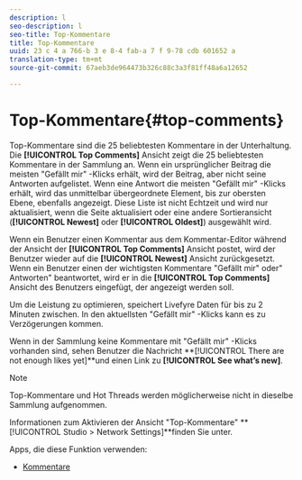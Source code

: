 ```yaml
---
description: l
seo-description: l
seo-title: Top-Kommentare
title: Top-Kommentare
uuid: 23 c 4 a 766-b 3 e 8-4 fab-a 7 f 9-78 cdb 601652 a
translation-type: tm+mt
source-git-commit: 67aeb3de964473b326c88c3a3f81ff48a6a12652

---
```



# Top-Kommentare{#top-comments}

Top-Kommentare sind die 25 beliebtesten Kommentare in der Unterhaltung. Die **[!UICONTROL Top Comments]** Ansicht zeigt die 25 beliebtesten Kommentare in der Sammlung an. Wenn ein ursprünglicher Beitrag die meisten "Gefällt mir" -Klicks erhält, wird der Beitrag, aber nicht seine Antworten aufgelistet. Wenn eine Antwort die meisten "Gefällt mir" -Klicks erhält, wird das unmittelbar übergeordnete Element, bis zur obersten Ebene, ebenfalls angezeigt. Diese Liste ist nicht Echtzeit und wird nur aktualisiert, wenn die Seite aktualisiert oder eine andere Sortieransicht (**[!UICONTROL Newest]** oder **[!UICONTROL Oldest]**) ausgewählt wird.

Wenn ein Benutzer einen Kommentar aus dem Kommentar-Editor während der Ansicht der **[!UICONTROL Top Comments]** Ansicht postet, wird der Benutzer wieder auf die **[!UICONTROL Newest]** Ansicht zurückgesetzt. Wenn ein Benutzer einen der wichtigsten Kommentare "Gefällt mir" oder" Antworten" beantwortet, wird er in die **[!UICONTROL Top Comments]** Ansicht des Benutzers eingefügt, der angezeigt werden soll.

Um die Leistung zu optimieren, speichert Livefyre Daten für bis zu 2 Minuten zwischen. In den aktuellsten "Gefällt mir" -Klicks kann es zu Verzögerungen kommen.

Wenn in der Sammlung keine Kommentare mit "Gefällt mir" -Klicks vorhanden sind, sehen Benutzer die Nachricht **[!UICONTROL There are not enough likes yet]**und einen Link zu **[!UICONTROL See what’s new]**.

>[!NOTE]
>
>Top-Kommentare und Hot Threads werden möglicherweise nicht in dieselbe Sammlung aufgenommen.

Informationen zum Aktivieren der Ansicht "Top-Kommentare" **[!UICONTROL Studio > Network Settings]**finden Sie unter.

Apps, die diese Funktion verwenden:

* [Kommentare](/help/using/c-about-apps/c-comments/c-comments.md)

